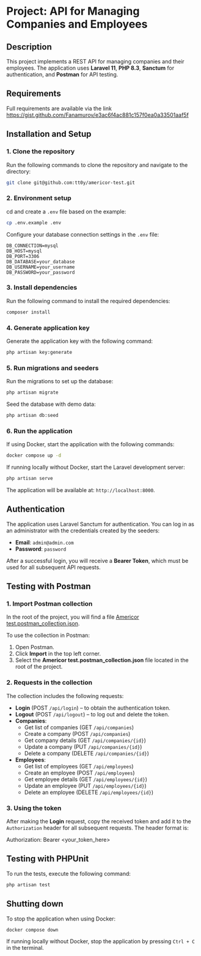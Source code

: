 # Project: API for Managing Companies and Employees

## Description

This project implements a REST API for managing companies and their employees. The application uses **Laravel 11**, **PHP 8.3**, **Sanctum** for authentication, and **Postman** for API testing.

## Requirements
Full requirements are available via the link
https://gist.github.com/Fanamurov/e3ac6f4ac881c157f0ea0a33501aaf5f

## Installation and Setup

### 1. Clone the repository

Run the following commands to clone the repository and navigate to the directory:

```bash 
git clone git@github.com:tt0y/americor-test.git
```

### 2. Environment setup
cd <your-repository-directory> and create a `.env` file based on the example:
```bash 
cp .env.example .env
```

Configure your database connection settings in the `.env` file:

```code
DB_CONNECTION=mysql  
DB_HOST=mysql  
DB_PORT=3306  
DB_DATABASE=your_database  
DB_USERNAME=your_username  
DB_PASSWORD=your_password
```

### 3. Install dependencies

Run the following command to install the required dependencies:
```bash 
composer install
```

### 4. Generate application key

Generate the application key with the following command:
```bash 
php artisan key:generate
```

### 5. Run migrations and seeders

Run the migrations to set up the database:
```bash 
php artisan migrate
```
Seed the database with demo data:
```bash 
php artisan db:seed
```

### 6. Run the application

If using Docker, start the application with the following commands:
```bash 
docker compose up -d
```

If running locally without Docker, start the Laravel development server:
```bash 
php artisan serve
``` 

The application will be available at: `http://localhost:8000`.

## Authentication

The application uses Laravel Sanctum for authentication. You can log in as an administrator with the credentials created by the seeders:

- **Email**: `admin@admin.com`
- **Password**: `password`

After a successful login, you will receive a **Bearer Token**, which must be used for all subsequent API requests.

## Testing with Postman

### 1. Import Postman collection

In the root of the project, you will find a file [Americor test.postman_collection.json](Americor%20test.postman_collection.json).

To use the collection in Postman:

1. Open Postman.
2. Click **Import** in the top left corner.
3. Select the **Americor test.postman_collection.json** file located in the root of the project.

### 2. Requests in the collection

The collection includes the following requests:

- **Login** (POST `/api/login`) – to obtain the authentication token.
- **Logout** (POST `/api/logout`) – to log out and delete the token.
- **Companies**:
    - Get list of companies (GET `/api/companies`)
    - Create a company (POST `/api/companies`)
    - Get company details (GET `/api/companies/{id}`)
    - Update a company (PUT `/api/companies/{id}`)
    - Delete a company (DELETE `/api/companies/{id}`)
- **Employees**:
    - Get list of employees (GET `/api/employees`)
    - Create an employee (POST `/api/employees`)
    - Get employee details (GET `/api/employees/{id}`)
    - Update an employee (PUT `/api/employees/{id}`)
    - Delete an employee (DELETE `/api/employees/{id}`)

### 3. Using the token

After making the **Login** request, copy the received token and add it to the `Authorization` header for all subsequent requests. The header format is:

Authorization: Bearer <your_token_here>

## Testing with PHPUnit
To run the tests, execute the following command:
```bash 
php artisan test
```

## Shutting down

To stop the application when using Docker:
```bash 
docker compose down
```

If running locally without Docker, stop the application by pressing `Ctrl + C` in the terminal.

